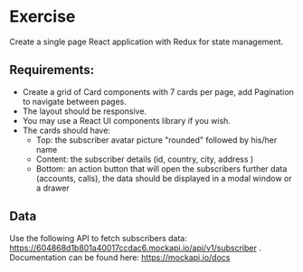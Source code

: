 # Exercise

Create a single page React application with Redux for state management.

## Requirements: 
- Create a grid of Card components with 7 cards per page, add Pagination to navigate between pages.
- The layout should be responsive.
- You may use a React UI components library if you wish.
- The cards should have:
  - Top: the subscriber avatar picture "rounded" followed by his/her name
  - Content: the subscriber details (id, country, city, address )
  - Bottom: an action button that will open the subscribers further data (accounts, calls), the data should be displayed in a modal window or a drawer

## Data
Use the following API to fetch subscribers data: https://604868d1b801a40017ccdac6.mockapi.io/api/v1/subscriber . Documentation can be found here: https://mockapi.io/docs
